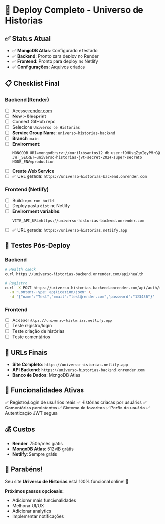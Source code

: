 # 🚀 Deploy Completo - Universo de Historias

## ✅ Status Atual
- ✅ **MongoDB Atlas**: Configurado e testado
- ✅ **Backend**: Pronto para deploy no Render
- ✅ **Frontend**: Pronto para deploy no Netlify
- ✅ **Configurações**: Arquivos criados

## 📋 Checklist Final

### Backend (Render)
- [ ] Acesse [render.com](https://render.com)
- [ ] **New > Blueprint**
- [ ] Connect GitHub repo
- [ ] Selecione `Universo de Historias`
- [ ] **Service Group Name**: `universo-historias-backend`
- [ ] **Branch**: `main`
- [ ] **Environment**:
  ```
  MONGODB_URI=mongodb+srv://murilobsantos12_db_user:f9HUsgZqmIqyPMrG@galaxiahistorias.ng2kdle.mongodb.net/
  JWT_SECRET=universo-historias-jwt-secret-2024-super-secreto
  NODE_ENV=production
  ```
- [ ] **Create Web Service**
- [ ] ✅ URL gerada: `https://universo-historias-backend.onrender.com`

### Frontend (Netlify)
- [ ] Build: `npm run build`
- [ ] Deploy pasta `dist` no Netlify
- [ ] **Environment variables**:
  ```
  VITE_API_URL=https://universo-historias-backend.onrender.com
  ```
- [ ] ✅ URL gerada: `https://universo-historias.netlify.app`

## 🧪 Testes Pós-Deploy

### Backend
```bash
# Health check
curl https://universo-historias-backend.onrender.com/api/health

# Registro
curl -X POST https://universo-historias-backend.onrender.com/api/auth/register \
  -H "Content-Type: application/json" \
  -d '{"name":"Test","email":"test@render.com","password":"123456"}'
```

### Frontend
- [ ] Acesse `https://universo-historias.netlify.app`
- [ ] Teste registro/login
- [ ] Teste criação de histórias
- [ ] Teste comentários

## 📱 URLs Finais
- **Site Completo**: `https://universo-historias.netlify.app`
- **API Backend**: `https://universo-historias-backend.onrender.com`
- **Banco de Dados**: MongoDB Atlas

## 🎯 Funcionalidades Ativas
✅ Registro/Login de usuários reais
✅ Histórias criadas por usuários
✅ Comentários persistentes
✅ Sistema de favoritos
✅ Perfis de usuário
✅ Autenticação JWT segura

## 💰 Custos
- **Render**: 750h/mês grátis
- **MongoDB Atlas**: 512MB grátis
- **Netlify**: Sempre grátis

## 🎉 Parabéns!
Seu site **Universo de Historias** está 100% funcional online! 🚀

**Próximos passos opcionais:**
- Adicionar mais funcionalidades
- Melhorar UI/UX
- Adicionar analytics
- Implementar notificações
